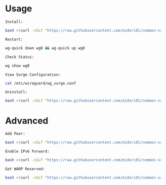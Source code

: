# Usage
`Install:`
```bash
bash <(curl -sSLf "https://raw.githubusercontent.com/midori01/common-scripts/main/wireguard/install.sh")
```
`Restart:`
```bash
wg-quick down wg0 && wg-quick up wg0
```
`Check Status:`
```bash
wg show wg0
```
`View Surge Configuration:`
```bash
cat /etc/wireguard/wg_surge.conf
```
`Uninstall:`
```bash
bash <(curl -sSLf "https://raw.githubusercontent.com/midori01/common-scripts/main/wireguard/install.sh") uninstall
```

# Advanced
`Add Peer:`
```bash
bash <(curl -sSLf "https://raw.githubusercontent.com/midori01/common-scripts/main/wireguard/install.sh") peer
```
`Enable IPv6 Forward:`
```bash
bash <(curl -sSLf "https://raw.githubusercontent.com/midori01/common-scripts/main/network/network.sh") ipv6fwd
```
`Get WARP Reserved:`
```bash
bash <(curl -sSLf "https://raw.githubusercontent.com/midori01/common-scripts/main/wireguard/warp_reserved.sh")
```

